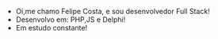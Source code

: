 - Oi,me chamo Felipe Costa, e sou desenvolvedor Full Stack!
- Desenvolvo em: PHP,JS e Delphi!
- Em estudo constante!

<!---
felipeefscc/felipeefscc is a ✨ special ✨ repository because its `README.md` (this file) appears on your GitHub profile.
You can click the Preview link to take a look at your changes.
--->
